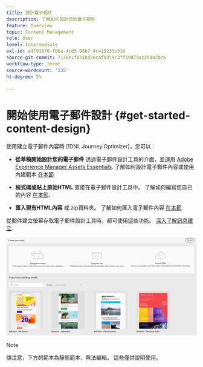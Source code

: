 ```yaml
---
title: 設計電子郵件
description: 了解如何設計您的電子郵件
feature: Overview
topic: Content Management
role: User
level: Intermediate
exl-id: e4f91870-f06a-4cd3-98b7-4c413233e310
source-git-commit: 7138e1f031bd26caf9379c3ff19d79ac29442bc6
workflow-type: tm+mt
source-wordcount: '135'
ht-degree: 5%

---
```


# 開始使用電子郵件設計 {#get-started-content-design}

使用建立電子郵件內容時 [!DNL Journey Optimizer]，您可以：

* **從草稿開始設計您的電子郵件** 透過電子郵件設計工具的介面，並運用 [Adobe Experience Manager Assets Essentials](assets-essentials.md). 了解如何設計電子郵件內容或使用內建範本 [在本節](create-email-content.md).

* **程式碼或貼上原始HTML** 直接在電子郵件設計工具中。 了解如何編寫您自己的內容 [在本節](existing-content.md#import-raw-html-code).

* **匯入現有HTML內容** 或.zip資料夾。 了解如何匯入電子郵件內容 [在本節](existing-content.md#import-html-content-from-file).

從郵件建立螢幕存取電子郵件設計工具時，都可使用這些功能。 [深入了解訊息建立](create-message.md).

![](assets/content-editors.png)

>[!NOTE]
>
>請注意，下方的範本為靜態範本，無法編輯。 這些僅供說明使用。
